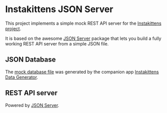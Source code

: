 # Instakittens JSON Server

This project implements a simple mock REST API server for the [Instakittens
project](https://github.com/fredericbonnet/instakittens).

It is based on the awesome [JSON
Server](https://github.com/typicode/json-server) package that lets you build a
fully working REST API server from a simple JSON file.

## JSON Database

The [mock database file](db.json) was generated by the companion app
[Instakittens Data
Generator](https://github.com/fredericbonnet/instakittens-data-generator).

## REST API server

Powered by [JSON Server](https://github.com/typicode/json-server).
